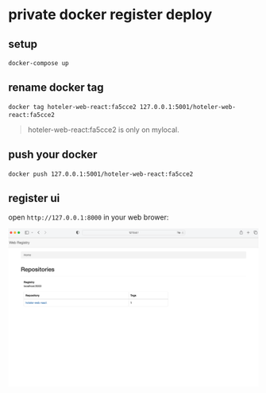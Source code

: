 # private docker register deploy

## setup 

```
docker-compose up
```

## rename docker tag

```
docker tag hoteler-web-react:fa5cce2 127.0.0.1:5001/hoteler-web-react:fa5cce2
```

> hoteler-web-react:fa5cce2 is only on mylocal.

## push your docker

```
docker push 127.0.0.1:5001/hoteler-web-react:fa5cce2
```

## register ui

open `http://127.0.0.1:8000` in your web brower:

![screenshot](screenshot.png)